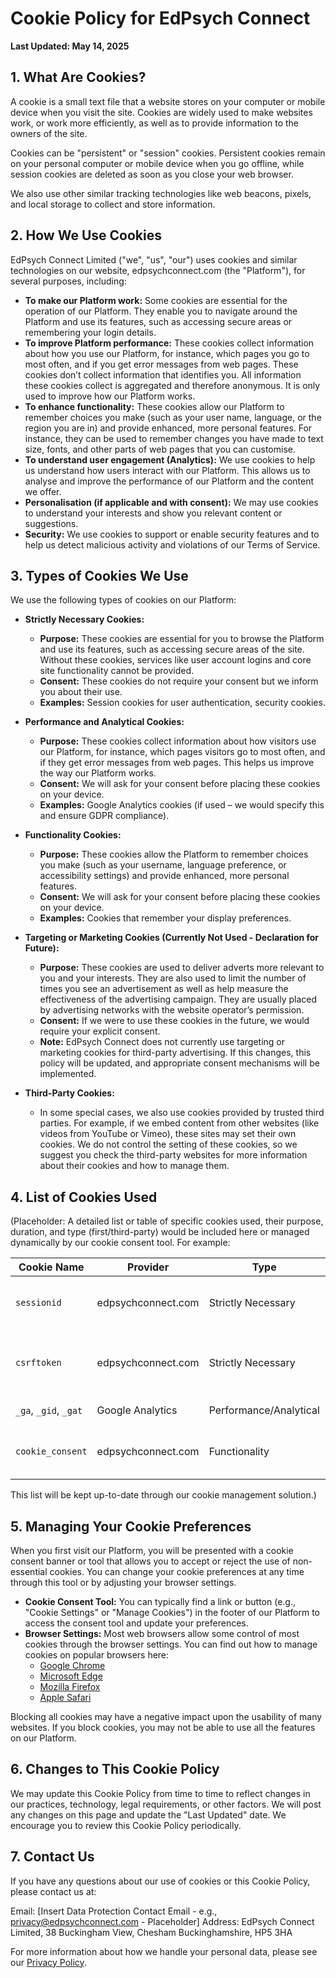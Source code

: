 # Cookie Policy for EdPsych Connect

**Last Updated: May 14, 2025**

## 1. What Are Cookies?

A cookie is a small text file that a website stores on your computer or mobile device when you visit the site. Cookies are widely used to make websites work, or work more efficiently, as well as to provide information to the owners of the site.

Cookies can be "persistent" or "session" cookies. Persistent cookies remain on your personal computer or mobile device when you go offline, while session cookies are deleted as soon as you close your web browser.

We also use other similar tracking technologies like web beacons, pixels, and local storage to collect and store information.

## 2. How We Use Cookies

EdPsych Connect Limited ("we", "us", "our") uses cookies and similar technologies on our website, edpsychconnect.com (the "Platform"), for several purposes, including:

*   **To make our Platform work:** Some cookies are essential for the operation of our Platform. They enable you to navigate around the Platform and use its features, such as accessing secure areas or remembering your login details.
*   **To improve Platform performance:** These cookies collect information about how you use our Platform, for instance, which pages you go to most often, and if you get error messages from web pages. These cookies don’t collect information that identifies you. All information these cookies collect is aggregated and therefore anonymous. It is only used to improve how our Platform works.
*   **To enhance functionality:** These cookies allow our Platform to remember choices you make (such as your user name, language, or the region you are in) and provide enhanced, more personal features. For instance, they can be used to remember changes you have made to text size, fonts, and other parts of web pages that you can customise.
*   **To understand user engagement (Analytics):** We use cookies to help us understand how users interact with our Platform. This allows us to analyse and improve the performance of our Platform and the content we offer.
*   **Personalisation (if applicable and with consent):** We may use cookies to understand your interests and show you relevant content or suggestions.
*   **Security:** We use cookies to support or enable security features and to help us detect malicious activity and violations of our Terms of Service.

## 3. Types of Cookies We Use

We use the following types of cookies on our Platform:

*   **Strictly Necessary Cookies:**
    *   **Purpose:** These cookies are essential for you to browse the Platform and use its features, such as accessing secure areas of the site. Without these cookies, services like user account logins and core site functionality cannot be provided.
    *   **Consent:** These cookies do not require your consent but we inform you about their use.
    *   **Examples:** Session cookies for user authentication, security cookies.

*   **Performance and Analytical Cookies:**
    *   **Purpose:** These cookies collect information about how visitors use our Platform, for instance, which pages visitors go to most often, and if they get error messages from web pages. This helps us improve the way our Platform works.
    *   **Consent:** We will ask for your consent before placing these cookies on your device.
    *   **Examples:** Google Analytics cookies (if used – we would specify this and ensure GDPR compliance).

*   **Functionality Cookies:**
    *   **Purpose:** These cookies allow the Platform to remember choices you make (such as your username, language preference, or accessibility settings) and provide enhanced, more personal features.
    *   **Consent:** We will ask for your consent before placing these cookies on your device.
    *   **Examples:** Cookies that remember your display preferences.

*   **Targeting or Marketing Cookies (Currently Not Used - Declaration for Future):**
    *   **Purpose:** These cookies are used to deliver adverts more relevant to you and your interests. They are also used to limit the number of times you see an advertisement as well as help measure the effectiveness of the advertising campaign. They are usually placed by advertising networks with the website operator’s permission.
    *   **Consent:** If we were to use these cookies in the future, we would require your explicit consent.
    *   **Note:** EdPsych Connect does not currently use targeting or marketing cookies for third-party advertising. If this changes, this policy will be updated, and appropriate consent mechanisms will be implemented.

*   **Third-Party Cookies:**
    *   In some special cases, we also use cookies provided by trusted third parties. For example, if we embed content from other websites (like videos from YouTube or Vimeo), these sites may set their own cookies. We do not control the setting of these cookies, so we suggest you check the third-party websites for more information about their cookies and how to manage them.

## 4. List of Cookies Used

(Placeholder: A detailed list or table of specific cookies used, their purpose, duration, and type (first/third-party) would be included here or managed dynamically by our cookie consent tool. For example:

| Cookie Name        | Provider          | Type                     | Purpose                                     | Duration  |
|--------------------|-------------------|--------------------------|---------------------------------------------|-----------|
| `sessionid`        | edpsychconnect.com| Strictly Necessary       | Manages user session and login status       | Session   |
| `csrftoken`        | edpsychconnect.com| Strictly Necessary       | Protects against cross-site request forgery | Session   |
| `_ga`, `_gid`, `_gat`| Google Analytics  | Performance/Analytical   | Website analytics                           | Various   |
| `cookie_consent`   | edpsychconnect.com| Functionality            | Stores cookie consent preferences           | 1 Year    |

This list will be kept up-to-date through our cookie management solution.)

## 5. Managing Your Cookie Preferences

When you first visit our Platform, you will be presented with a cookie consent banner or tool that allows you to accept or reject the use of non-essential cookies. You can change your cookie preferences at any time through this tool or by adjusting your browser settings.

*   **Cookie Consent Tool:** You can typically find a link or button (e.g., "Cookie Settings" or "Manage Cookies") in the footer of our Platform to access the consent tool and update your preferences.
*   **Browser Settings:** Most web browsers allow some control of most cookies through the browser settings. You can find out how to manage cookies on popular browsers here:
    *   [Google Chrome](https://support.google.com/accounts/answer/61416?co=GENIE.Platform%3DDesktop&hl=en)
    *   [Microsoft Edge](https://support.microsoft.com/en-gb/windows/microsoft-edge-browsing-data-and-privacy-bb8174ba-9d73-dcf2-9b4a-c582b4e640dd)
    *   [Mozilla Firefox](https://support.mozilla.org/en-US/kb/enhanced-tracking-protection-firefox-desktop?redirectslug=enable-and-disable-cookies-website-preferences&redirectlocale=en-US)
    *   [Apple Safari](https://support.apple.com/en-gb/guide/safari/sfri11471/mac)

Blocking all cookies may have a negative impact upon the usability of many websites. If you block cookies, you may not be able to use all the features on our Platform.

## 6. Changes to This Cookie Policy

We may update this Cookie Policy from time to time to reflect changes in our practices, technology, legal requirements, or other factors. We will post any changes on this page and update the "Last Updated" date. We encourage you to review this Cookie Policy periodically.

## 7. Contact Us

If you have any questions about our use of cookies or this Cookie Policy, please contact us at:

Email: [Insert Data Protection Contact Email - e.g., privacy@edpsychconnect.com - Placeholder]
Address: EdPsych Connect Limited, 38 Buckingham View, Chesham Buckinghamshire, HP5 3HA

For more information about how we handle your personal data, please see our [Privacy Policy](/privacy).

